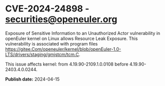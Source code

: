 # CVE-2024-24898 - securities@openeuler.org

Exposure of Sensitive Information to an Unauthorized Actor vulnerability in openEuler kernel on Linux allows Resource Leak Exposure. This vulnerability is associated with program files https://gitee.Com/openeuler/kernel/blob/openEuler-1.0-LTS/drivers/staging/gmjstcm/tcm.C.

This issue affects kernel: from 4.19.90-2109.1.0.0108 before 4.19.90-2403.4.0.0244.



**Publish date:** 2024-04-15
